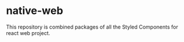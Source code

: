 # native-web
This repository is combined packages of all the Styled Components for react web project.
